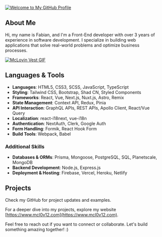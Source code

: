 [![Welcome to My GitHub Profile](https://cdn.shopify.com/s/files/1/0879/8086/7880/files/portfolio-banner.png?v=1723016446)](https://www.mcl0v12.com)

## About Me

Hi, my name is Fabian, and I'm a Front-End developer with over 3 years of experience in software development. I specialize in building web applications that solve real-world problems and optimize business processes. 

[![McLovin Vest GIF](https://cdn.shopify.com/s/files/1/0879/8086/7880/files/mclovin-vest.gif?v=1722941473)](https://www.example.com)

## Languages & Tools

- **Languages**: HTML5, CSS3, SCSS, JavaScript, TypeScript
- **Styling**: Tailwind CSS, Bootstrap, Shad CN, Styled Components
- **Frameworks**: React, Vue, Next.js, Nuxt.js, Astro, Remix
- **State Management**: Context API, Redux, Pinia
- **API Interaction**: GraphQL APIs, REST APIs, Apollo Client, React/Vue Query
- **Localization**: react-i18next, vue-i18n
- **Authentication**: NextAuth, Clerk, Google Auth
- **Form Handling**: Formik, React Hook Form
- **Build Tools**: Webpack, Babel

### Additional Skills

- **Databases & ORMs**: Prisma, Mongoose, PostgreSQL, SQL, Planetscale, MongoDB
- **Backend Development**: Node.js, Express.js
- **Deployment & Hosting**: Firebase, Vercel, Heroku, Netlify

## Projects

Check my GitHub for project updates and examples.

For a deeper dive into my projects, explore my website [https://www.mcl0v12.com](https://www.mcl0v12.com).

Feel free to reach out if you want to connect or collaborate. Let's build something amazing together! :)
